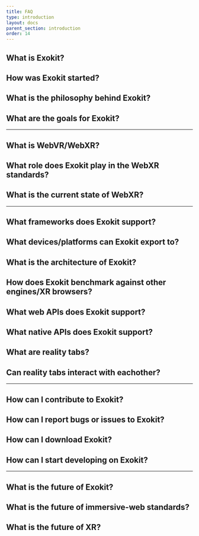 ```yaml
---
title: FAQ
type: introduction
layout: docs
parent_section: introduction
order: 14
---
```


## What is Exokit?  

## How was Exokit started?

## What is the philosophy behind Exokit?

## What are the goals for Exokit?

--------------------------------------------

## What is WebVR/WebXR?

## What role does Exokit play in the WebXR standards?

## What is the current state of WebXR?

--------------------------------------------

## What frameworks does Exokit support?

## What devices/platforms can Exokit export to?

## What is the architecture of Exokit?

## How does Exokit benchmark against other engines/XR browsers?

## What web APIs does Exokit support?

## What native APIs does Exokit support?

## What are reality tabs?

## Can reality tabs interact with eachother?


--------------------------------------------

## How can I contribute to Exokit?

## How can I report bugs or issues to Exokit?

## How can I download Exokit?

## How can I start developing on Exokit?


--------------------------------------------

## What is the future of Exokit?

## What is the future of immersive-web standards?

## What is the future of XR?
